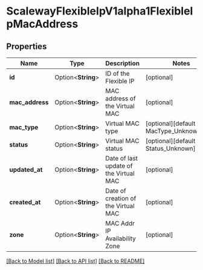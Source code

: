 # ScalewayFlexibleIpV1alpha1FlexibleIpMacAddress

## Properties

Name | Type | Description | Notes
------------ | ------------- | ------------- | -------------
**id** | Option<**String**> | ID of the Flexible IP | [optional]
**mac_address** | Option<**String**> | MAC address of the Virtual MAC | [optional]
**mac_type** | Option<**String**> | Virtual MAC type | [optional][default to MacType_UnknownType]
**status** | Option<**String**> | Virtual MAC status | [optional][default to Status_Unknown]
**updated_at** | Option<**String**> | Date of last update of the Virtual MAC | [optional]
**created_at** | Option<**String**> | Date of creation of the Virtual MAC | [optional]
**zone** | Option<**String**> | MAC Addr IP Availability Zone | [optional]

[[Back to Model list]](../README.md#documentation-for-models) [[Back to API list]](../README.md#documentation-for-api-endpoints) [[Back to README]](../README.md)


